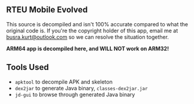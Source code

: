 RTEU Mobile Evolved
-------------------

This source is decompiled and isn't 100% accurate compared to what the
original code is. If you're the copyright holder of this app, email me
at busra.kurt@outlook.com so we can resolve the situation together.

**ARM64 app is decompiled here, and WILL NOT work on ARM32!**

Tools Used
----------
- `apktool` to decompile APK and skeleton
- `dex2jar` to generate Java binary, `classes-dex2jar.jar`
- `jd-gui` to browse through generated Java binary
